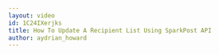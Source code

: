 ```yaml
---
layout: video
id: 1C24IXerjks
title: How To Update A Recipient List Using SparkPost API
author: aydrian_howard
---
```

